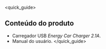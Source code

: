 <quick_guide> 
## Conteúdo do produto

* Carregador USB *Energy Car Charger 2.1A*.
* Manual do usuário.
</quick_guide>
